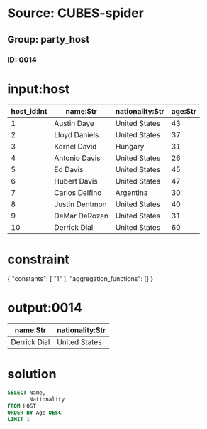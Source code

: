 # Source: CUBES-spider
## Group: party_host
### ID: 0014

# input:host

| host_id:Int | name:Str | nationality:Str | age:Str |
|---|---|---|---|
| 1 | Austin Daye | United States | 43 |
| 2 | Lloyd Daniels | United States | 37 |
| 3 | Kornel David | Hungary | 31 |
| 4 | Antonio Davis | United States | 26 |
| 5 | Ed Davis | United States | 45 |
| 6 | Hubert Davis | United States | 47 |
| 7 | Carlos Delfino | Argentina | 30 |
| 8 | Justin Dentmon | United States | 40 |
| 9 | DeMar DeRozan | United States | 31 |
| 10 | Derrick Dial | United States | 60 |

# constraint

{
  "constants": [
    "1"
  ],
  "aggregation_functions": []
}

# output:0014

| name:Str | nationality:Str |
|---|---|
| Derrick Dial | United States |

# solution

```sql
SELECT Name,
       Nationality
FROM HOST
ORDER BY Age DESC
LIMIT 1
```
